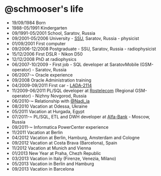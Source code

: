 @schmooser's life
=================

- 19/09/1984 Born
- 1988-05/1991 Kindergarten
- 09/1991-05/2001 School, Saratov, Russia
- 09/2001-05/2006 University - [SSU](http://sgu.ru), Saratov, Russia - physicist
- 01/09/2001 First computer
- 09/2006-12/2008 Postgraduate - SSU, Saratov, Russia - radiophysicist
- 15/12/2006 First DSLR - Nikon D50
- 12/12/2008 PhD at radiophysics
- 06/2007-10/2009 - First job - SQL developer at SaratovMobile (GSM-operator) - Saratov, Russia
- 06/2007-~ Oracle experience
- 09/2008 Oracle Administration training
- 04/2009-09/2011 First car - [LADA-2114](http://ru.wikipedia.org/wiki/%D0%92%D0%90%D0%97-2114)
- 11/2009-06/2011 PL/SQL developer at [Rostelecom](http://www.rostelecom.ru/en/about/info/) (Regional GSM-operator) - Nizhny Novgorod, Russia
- 06/2010-~ Relationship with [@Nadi_ia](http://twitter.com/Nadi_ia)
- 08/2010 Vacation at Odessa, Ukraine
- 05/2011 Vacation at Hurgada, Egypt
- 07/2011-~ PL/SQL, ETL and DWH developer at [Alfa-Bank](http://alfabank.ru) - Moscow, Russia
- 09/2011-~ Informatica PowerCenter experience
- 11/2011 Vacation at Berlin
- 04/2012 Vacation at Berlin, Hamburg, Amsterdam and Cologne
- 09/2012 Vacation at Costa Brava (Barcelona), Spain
- 11/2012 Vacation at Munich and Vienna
- 01/2013 New Year at Praha, Chezh Republic
- 03/2013 Vacation in Italy (Firenze, Venezia, Milano)
- 05/2013 Vacation in Berlin and Hamburg
- 09/2013 Vacation in Barcelona
